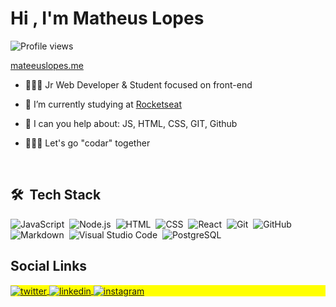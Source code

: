 <h1 align="left">Hi <img src="https://raw.githubusercontent.com/kaueMarques/kaueMarques/master/hi.gif" width="0px">, I'm Matheus Lopes</h1>
<p align="left"> <img src="https://komarev.com/ghpvc/?username=mateeusgl&color=yellow" alt="Profile views" /> </p>

[mateeuslopes.me](https://www.mateeuslopes.me)

- 👨🏻‍💻 Jr Web Developer & Student focused on front-end 

- 🔭 I’m currently studying at [Rocketseat](https://app.rocketseat.com.br/me/mateeusgl)

- 💬 I can you help about: JS, HTML, CSS, GIT, Github 

<!--- - 🌃 I'm will start post videos on [youtube.com/mateeusgl](https://www.youtube.com/channel/UCe7Fc0xg2HZ7hrR23UkbBsw) -->

- 🧑🏻‍💻 Let's go "codar" together

<br>

## 🛠 &nbsp;Tech Stack

![JavaScript](https://img.shields.io/badge/-JavaScript-05122A?style=flat&logo=javascript)&nbsp;
![Node.js](https://img.shields.io/badge/-Node.js-05122A?style=flat&logo=node.js)&nbsp;
![HTML](https://img.shields.io/badge/-HTML-05122A?style=flat&logo=HTML5)&nbsp;
![CSS](https://img.shields.io/badge/-CSS-05122A?style=flat&logo=CSS3&logoColor=1572B6)&nbsp;
![React](https://img.shields.io/badge/-React-05122A?style=flat&logo=react)&nbsp;
![Git](https://img.shields.io/badge/-Git-05122A?style=flat&logo=git)&nbsp;
![GitHub](https://img.shields.io/badge/-GitHub-05122A?style=flat&logo=github)&nbsp;
![Markdown](https://img.shields.io/badge/-Markdown-05122A?style=flat&logo=markdown)&nbsp;
![Visual Studio Code](https://img.shields.io/badge/-Visual%20Studio%20Code-05122A?style=flat&logo=visual-studio-code&logoColor=007ACC)&nbsp;
![PostgreSQL](https://img.shields.io/badge/-PostgreSQL-05122A?style=flat&logo=postgresql)&nbsp;
<br>

## Social Links

<p align="left" style="background:yellow">
<a href="https://twitter.com/mateeusgl" target="_blank">
  <img align="center" src="https://img.shields.io/badge/-mateeusgl-05122A?style=flat&logo=twitter" alt="twitter"/>  
</a>
  
<a href="https://linkedin.com/in/mateeusgl" target="_blank">
  <img align="center" src="https://img.shields.io/badge/-mateeusgl-05122A?style=flat&logo=linkedin" alt="linkedin"/>
</a>
  
<a href="https://instagram.com/mateeusgl" target="_blank">
 <img align="center" src="https://img.shields.io/badge/-mateeusgl-05122A?style=flat&logo=instagram" alt="instagram"/>
</a>
</p>

<!---
mateeusgl/mateeusgl is a ✨ special ✨ repository because its `README.md` (this file) appears on your GitHub profile.
You can click the Preview link to take a look at your changes.

Here template ideas:
- 👋 Hi, I’m @mateeusgl
- 👀 I’m interested in ...
- 🌱 I’m currently learning ...
- 💞️ I’m looking to collaborate on ...
- 📫 How to reach me ...
--->
